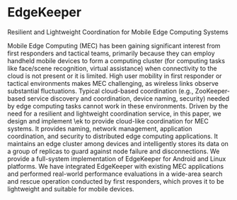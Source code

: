 # EdgeKeeper
Resilient and Lightweight Coordination for Mobile Edge Computing Systems


Mobile Edge Computing (MEC) has been gaining significant interest from first responders and tactical teams, primarily because they can employ handheld mobile devices to form a computing cluster (for computing tasks like face/scene recognition, virtual assistance) when connectivity to the cloud is not present or it is limited. High user mobility in first responder or tactical environments makes MEC challenging, as wireless links observe substantial fluctuations.  Typical cloud-based coordination (e.g., ZooKeeper-based service discovery and coordination, device naming, security) needed by edge computing tasks cannot work in these environments. Driven by the need for a resilient and lightweight coordination service, in this paper, we design and implement \ek to provide cloud-like coordination for MEC systems. It provides naming, network management, application coordination, and security to distributed edge computing applications. It maintains an edge cluster among devices and intelligently stores its data on a group of replicas to guard against node failure and disconnections. We provide a full-system implementation of EdgeKeeper for Android and Linux platforms. We have integrated EdgeKeeper with existing MEC applications and performed real-world performance evaluations in a wide-area search and rescue operation conducted by first responders, which proves it to be lightweight and suitable for mobile devices. 
